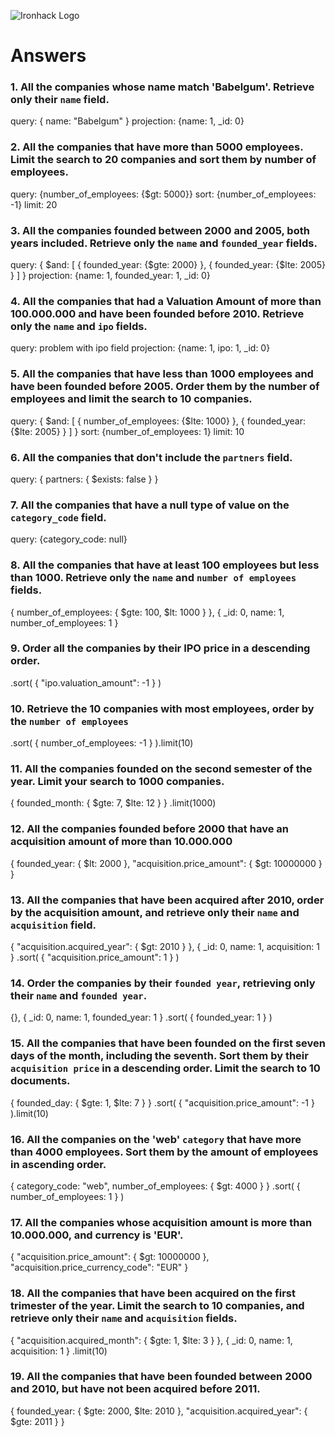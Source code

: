 ![Ironhack Logo](https://i.imgur.com/1QgrNNw.png)

# Answers

### 1. All the companies whose name match 'Babelgum'. Retrieve only their `name` field.

query: { name: "Babelgum" }
projection: {name: 1, _id: 0}

### 2. All the companies that have more than 5000 employees. Limit the search to 20 companies and sort them by **number of employees**.

query: {number_of_employees: {$gt: 5000}}
sort: {number_of_employees: -1}
limit: 20

### 3. All the companies founded between 2000 and 2005, both years included. Retrieve only the `name` and `founded_year` fields.

query: { $and: [ { founded_year: {$gte: 2000} }, { founded_year: {$lte: 2005} } ] }
projection: {name: 1, founded_year: 1, _id: 0}

### 4. All the companies that had a Valuation Amount of more than 100.000.000 and have been founded before 2010. Retrieve only the `name` and `ipo` fields.

query: problem with ipo field
projection: {name: 1, ipo: 1, _id: 0}

### 5. All the companies that have less than 1000 employees and have been founded before 2005. Order them by the number of employees and limit the search to 10 companies.

query: { $and: [ { number_of_employees: {$lte: 1000} }, { founded_year: {$lte: 2005} } ] }
sort: {number_of_employees: 1}
limit: 10

### 6. All the companies that don't include the `partners` field.

query: { partners: { $exists: false } }

### 7. All the companies that have a null type of value on the `category_code` field.

query: {category_code: null}

### 8. All the companies that have at least 100 employees but less than 1000. Retrieve only the `name` and `number of employees` fields.

{ number_of_employees: { $gte: 100, $lt: 1000 } }, { _id: 0, name: 1, number_of_employees: 1 }

### 9. Order all the companies by their IPO price in a descending order.

.sort( { "ipo.valuation_amount": -1 } )

### 10. Retrieve the 10 companies with most employees, order by the `number of employees`

.sort( { number_of_employees: -1 } ).limit(10)


### 11. All the companies founded on the second semester of the year. Limit your search to 1000 companies.

{ founded_month: { $gte: 7, $lte: 12 } } .limit(1000)


### 12. All the companies founded before 2000 that have an acquisition amount of more than 10.000.000

{ founded_year: { $lt: 2000 }, "acquisition.price_amount": { $gt: 10000000 } }


### 13. All the companies that have been acquired after 2010, order by the acquisition amount, and retrieve only their `name` and `acquisition` field.

{ "acquisition.acquired_year": { $gt: 2010 } }, { _id: 0, name: 1, acquisition: 1 } .sort( { "acquisition.price_amount": 1 } )


### 14. Order the companies by their `founded year`, retrieving only their `name` and `founded year`.

{}, { _id: 0, name: 1, founded_year: 1 } .sort( { founded_year: 1 } )


### 15. All the companies that have been founded on the first seven days of the month, including the seventh. Sort them by their `acquisition price` in a descending order. Limit the search to 10 documents.

{ founded_day: { $gte: 1, $lte: 7 } } .sort( { "acquisition.price_amount": -1 } ).limit(10)


### 16. All the companies on the 'web' `category` that have more than 4000 employees. Sort them by the amount of employees in ascending order.

{ category_code: "web", number_of_employees: { $gt: 4000 } } .sort( { number_of_employees: 1 } )


### 17. All the companies whose acquisition amount is more than 10.000.000, and currency is 'EUR'.

{ "acquisition.price_amount": { $gt: 10000000 }, "acquisition.price_currency_code": "EUR" }


### 18. All the companies that have been acquired on the first trimester of the year. Limit the search to 10 companies, and retrieve only their `name` and `acquisition` fields.

{ "acquisition.acquired_month": { $gte: 1, $lte: 3 } }, { _id: 0, name: 1, acquisition: 1 } .limit(10)


### 19. All the companies that have been founded between 2000 and 2010, but have not been acquired before 2011.

{ founded_year: { $gte: 2000, $lte: 2010 }, "acquisition.acquired_year": { $gte: 2011 } }

